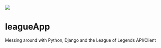 <a href="https://travis-ci.org/bboll/leagueApp"><img src="https://travis-ci.org/bboll/leagueApp.svg?branch=master"></a>

# leagueApp
Messing around with Python, Django and the League of Legends API/Client
